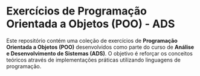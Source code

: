 # Exercícios de Programação Orientada a Objetos (POO) - ADS

Este repositório contém uma coleção de exercícios de **Programação Orientada a Objetos (POO)** desenvolvidos como parte do curso de **Análise e Desenvolvimento de Sistemas (ADS)**. O objetivo é reforçar os conceitos teóricos através de implementações práticas utilizando linguagens de programação.
